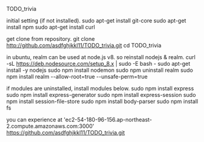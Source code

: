 TODO_trivia

initial setting (if not installed).
  sudo apt-get install git-core
  sudo apt-get install npm
  sudo apt-get install curl

get clone from repository.
  git clone http://github.com/asdfghjkkl11/TODO_trivia.git
  cd TODO_trivia

in ubuntu, realm can be used at node.js v8. so reinstall nodejs & realm.
  curl -sL https://deb.nodesource.com/setup_8.x | sudo -E bash -
  sudo apt-get install -y nodejs
  sudo npm install nodemon
  sudo npm uninstall realm
  sudo npm install realm --allow-root=true  --unsafe-perm=true

if modules are uninstalled, install modules below.
  sudo npm install express
  sudo npm install express-generator
  sudo npm install express-session
  sudo npm install session-file-store
  sudo npm install body-parser
  sudo npm install fs


you can experience at 'ec2-54-180-96-156.ap-northeast-2.compute.amazonaws.com:3000'
https://github.com/asdfghjkkl11/TODO_trivia.git

